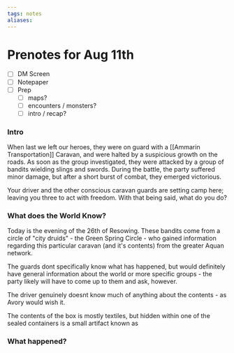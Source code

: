 ```yaml
---
tags: notes
aliases:
---
```


# Prenotes for Aug 11th
- [ ] DM Screen
- [ ] Notepaper
- [ ] Prep
	- [ ] maps?
	- [ ] encounters / monsters?
	- [ ] intro / recap?

### Intro

When last we left our heroes, they were on guard with a [[Ammarin Transportation]] Caravan, and were halted by a suspicious growth on the roads. As soon as the group investigated, they were attacked by a group of bandits wielding slings and swords. During the battle, the party suffered minor damage, but after a short burst of combat, they emerged victorious. 

Your driver and the other conscious caravan guards are setting camp here; leaving you three to act with freedom. With that being said, what do you do?

### What does the World Know?

Today is the evening of the 26th of Resowing. These bandits come from a circle of "city druids" - the Green Spring Circle - who gained information regarding this particular caravan (and it's contents) from the greater Aquan network. 

The guards dont specifically know what has happened, but would definitely have general information about the world or more specific groups - the party likely will have to come up to them and ask, however.

The driver genuinely doesnt know much of anything about the contents - as Avory would wish it.

The contents of the box is mostly textiles, but hidden within one of the sealed containers is a small artifact known as 

### What happened?